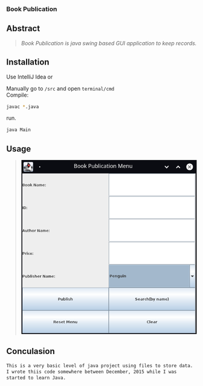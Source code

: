 ### Book Publication
  
  ## Abstract
  >*Book Publication is java swing based GUI application to keep records.*
  
  
  ## Installation
  Use IntelliJ Idea or  
  
  Manually  go to ```/src``` and open ```terminal/cmd```   
  Compile: 
  
  ```bash
  javac *.java
  ```
  
  run.
  ```bash 
  java Main
  ```
  
  
  ## Usage
  >![screenshot](sc.png)
  
  
  ## Conculasion
  ```
 This is a very basic level of java project using files to store data.   
 I wrote thiis code somewhere between December, 2015 while I was started to learn Java.
  ```

